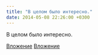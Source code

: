 ```yaml
---
title: "В целом было интересно."
date: 2014-05-08 22:26:00 +0300
---
```


В целом было интересно.


[Вложение](/assets/vk_photos/1/80P9q5JTNmg.jpg)
[Вложение](/assets/vk_photos/1/Bz5C3dAOkVE.jpg)
